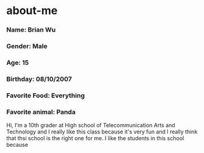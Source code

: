 # about-me

### Name: Brian Wu
### Gender: Male
### Age: 15
### Birthday: 08/10/2007
### Favorite Food: Everything
### Favorite animal: Panda
Hi, I'm a 10th grader at High school of Telecommunication Arts and Technology and I really like this class because it's very fun and I really think that thsi school is the right one for me. I like the students in this school because
